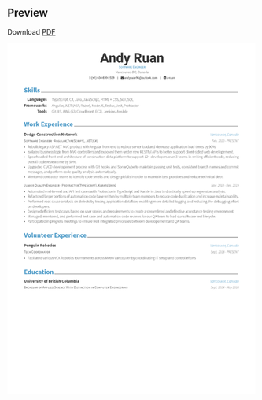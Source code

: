## Preview

Download [PDF](https://github.com/andyruan96/cv/raw/resume-front/resume.pdf)

[![Resume](https://github.com/andyruan96/cv/raw/resume-front/resume.png)](https://github.com/andyruan96/cv/raw/resume-front/resume.pdf)
